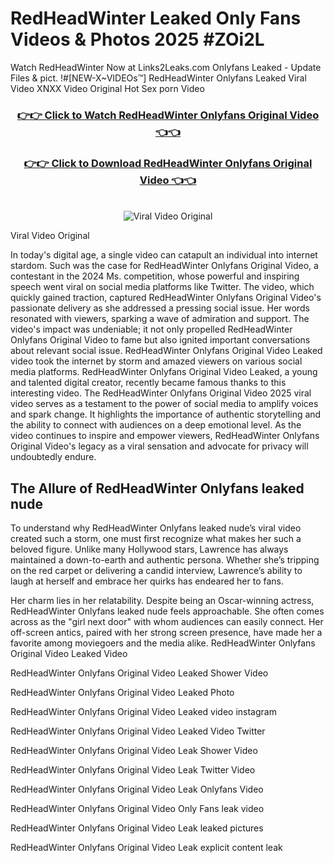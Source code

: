 # RedHeadWinter Leaked Only Fans Videos & Photos 2025 #ZOi2L

Watch RedHeadWinter Now at Links2Leaks.com Onlyfans Leaked - Update Files & pict. !#[NEW-X~VIDEOs™] RedHeadWinter Onlyfans Leaked Viral Video XNXX Video Original Hot Sex porn Video
<br>
<div align="center">
<h3><a href="https://links2leaks.com/redheadwinter" rel="nofollow">👉👉 Click to Watch RedHeadWinter Onlyfans Original Video 👈👈</a></h3>
<h3><a href="https://links2leaks.com/redheadwinter" rel="nofollow">👉👉 Click to Download RedHeadWinter Onlyfans Original Video 👈👈</a></h3>
<br>
<a href="https://links2leaks.com/redheadwinter" rel="nofollow"><img src="https://i.ibb.co/Gkj2r4b/banner.png" alt="Viral Video Original" style="max-width: 100%; display: inline-block;" data-target="animated-image.originalImage"></a>
</div>

Viral Video Original

In today's digital age, a single video can catapult an individual into internet stardom. Such was the case for RedHeadWinter Onlyfans Original Video, a contestant in the 2024 Ms. competition, whose powerful and inspiring speech went viral on social media platforms like Twitter.
The video, which quickly gained traction, captured RedHeadWinter Onlyfans Original Video's passionate delivery as she addressed a pressing social issue. Her words resonated with viewers, sparking a wave of admiration and support. The video's impact was undeniable; it not only propelled RedHeadWinter Onlyfans Original Video to fame but also ignited important conversations about relevant social issue.
RedHeadWinter Onlyfans Original Video Leaked video took the internet by storm and amazed viewers on various social media platforms. RedHeadWinter Onlyfans Original Video Leaked, a young and talented digital creator, recently became famous thanks to this interesting video.
The RedHeadWinter Onlyfans Original Video 2025 viral video serves as a testament to the power of social media to amplify voices and spark change. It highlights the importance of authentic storytelling and the ability to connect with audiences on a deep emotional level. As the video continues to inspire and empower viewers, RedHeadWinter Onlyfans Original Video's legacy as a viral sensation and advocate for privacy will undoubtedly endure.

<h2>The Allure of RedHeadWinter Onlyfans leaked nude</h2>


To understand why RedHeadWinter Onlyfans leaked nude’s viral video created such a storm, one must first recognize what makes her such a beloved figure. Unlike many Hollywood stars, Lawrence has always maintained a down-to-earth and authentic persona. Whether she’s tripping on the red carpet or delivering a candid interview, Lawrence’s ability to laugh at herself and embrace her quirks has endeared her to fans.

Her charm lies in her relatability. Despite being an Oscar-winning actress, RedHeadWinter Onlyfans leaked nude feels approachable. She often comes across as the "girl next door" with whom audiences can easily connect. Her off-screen antics, paired with her strong screen presence, have made her a favorite among moviegoers and the media alike.
RedHeadWinter Onlyfans Original Video Leaked Video

RedHeadWinter Onlyfans Original Video Leaked Shower Video

RedHeadWinter Onlyfans Original Video Leaked Photo

RedHeadWinter Onlyfans Original Video Leaked video instagram

RedHeadWinter Onlyfans Original Video Leaked Video Twitter

RedHeadWinter Onlyfans Original Video Leak Shower Video

RedHeadWinter Onlyfans Original Video Leak Twitter Video

RedHeadWinter Onlyfans Original Video Leak Onlyfans Video

RedHeadWinter Onlyfans Original Video Only Fans leak video

RedHeadWinter Onlyfans Original Video Leak leaked pictures

RedHeadWinter Onlyfans Original Video Leak explicit content leak